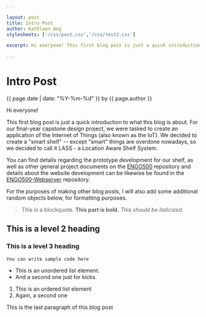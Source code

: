 ```yaml
--- 

layout: post
title: Intro Post
author: Kathleen Ang
stylesheets: ['/css/post.css','/css/test2.css']

excerpt: Hi everyone! This first blog post is just a quick introduction to what this blog is about. For our final-year capstone design project, we were tasked to create an application of the Internet of Things (also known as the IoT). We decided to create a "smart shelf" -- except "smart" things are overdone nowadays, so we decided to call it LASS - a Location Aware Shelf System.
 
---
```

# Intro Post 
<p class='blog-post-meta'>{{ page.date | date: "%Y-%m-%d" }} by {{ page.author }}</p>

Hi everyone!

This first blog post is just a quick introduction to what this blog is about. For our final-year capstone design project, we were tasked to create an application of the Internet of Things (also known as the IoT). We decided to create a "smart shelf" -- except "smart" things are overdone nowadays, so we decided to call it LASS - a Location Aware Shelf System.

You can find details regarding the prototype development for our shelf, as well as other general project documents on the [ENGO500](https://github.com/ThatGeoGuy/ENGO500) repository and details about the website development can be likewise be found in the [ENGO500-Webserver](https://github.com/ThatGeoGuy/ENGO500-Webserver) repository. 

For the purposes of making other blog posts, I will also add some additional random objects below, for formatting purposes. 

> This is a blockquote. **This part is bold.** *This should be italicized.*

## This is a level 2 heading
### This is a level 3 heading 

    You can write sample code here

* This is an unordered list element.
* And a second one just for kicks.

1. This is an ordered list element
2. Again, a second one

This is the last paragraph of this blog post
